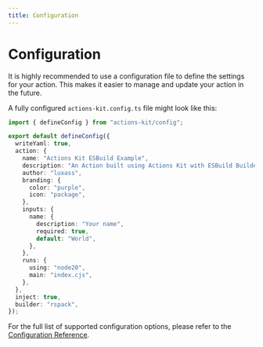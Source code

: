 ```yaml
---
title: Configuration
---
```


# Configuration

It is highly recommended to use a configuration file to define the settings for your action. This makes it easier to manage and update your action in the future.

A fully configured `actions-kit.config.ts` file might look like this:

```ts [actions-kit.config.ts]
import { defineConfig } from "actions-kit/config";

export default defineConfig({
  writeYaml: true,
  action: {
    name: "Actions Kit ESBuild Example",
    description: "An Action built using Actions Kit with ESBuild Builder",
    author: "luxass",
    branding: {
      color: "purple",
      icon: "package",
    },
    inputs: {
      name: {
        description: "Your name",
        required: true,
        default: "World",
      },
    },
    runs: {
      using: "node20",
      main: "index.cjs",
    },
  },
  inject: true,
  builder: "rspack",
});
```

For the full list of supported configuration options, please refer to the [Configuration Reference](../config/index.md).
